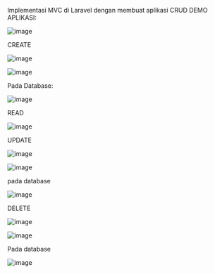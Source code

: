 Implementasi MVC di Laravel dengan membuat aplikasi CRUD
DEMO APLIKASI:


![image](https://github.com/user-attachments/assets/632d7e68-64b8-4ba4-8719-d2281467f2da)

CREATE

![image](https://github.com/user-attachments/assets/efaf1742-4446-43c7-a6d6-c34216d681ae)

![image](https://github.com/user-attachments/assets/8c30fea7-7e4c-4406-9233-1aa068b29c55)

Pada Database:

![image](https://github.com/user-attachments/assets/81243cee-97d8-4c7a-aa00-abe58e593208)

READ

![image](https://github.com/user-attachments/assets/a578fa41-bd4a-4e41-b50b-187990b5b26f)

UPDATE

![image](https://github.com/user-attachments/assets/9b1a2c75-d7a5-4bb9-adde-e7b62a0d51dd)

![image](https://github.com/user-attachments/assets/d5a864f1-a015-4fd3-b01f-ab24dc5a88e0)

pada database

![image](https://github.com/user-attachments/assets/ffa1d1fa-dad0-4dfb-8c9a-2f845f1d7a0f)

DELETE

![image](https://github.com/user-attachments/assets/b3dfb2b2-35a7-439a-9134-e2247ba86bba)

![image](https://github.com/user-attachments/assets/c79162b4-7269-4aa2-9b02-302dd3864e40)

Pada database

![image](https://github.com/user-attachments/assets/a24fb025-7f81-46a1-88c9-fe4821e017cc)





